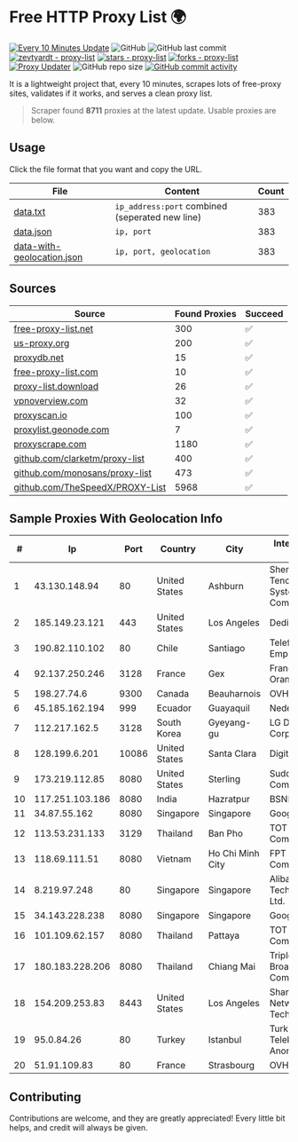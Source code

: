 
# Free HTTP Proxy List 🌍

[![Every 10 Minutes Update](https://github.com/mertguvencli/http-proxy-list/actions/workflows/main.yml/badge.svg?branch=main)](https://github.com/mertguvencli/http-proxy-list/actions/workflows/main.yml)
![GitHub](https://img.shields.io/github/license/mertguvencli/http-proxy-list)
![GitHub last commit](https://img.shields.io/github/last-commit/mertguvencli/http-proxy-list)
[![zevtyardt - proxy-list](https://img.shields.io/static/v1?label=zevtyardt&message=proxy-list&color=blue&logo=github)](https://github.com/zevtyardt/proxy-list "Go to GitHub repo")
[![stars - proxy-list](https://img.shields.io/github/stars/zevtyardt/proxy-list?style=social)](https://github.com/zevtyardt/proxy-list)
[![forks - proxy-list](https://img.shields.io/github/forks/zevtyardt/proxy-list?style=social)](https://github.com/zevtyardt/proxy-list)
[![Proxy Updater](https://github.com/zevtyardt/proxy-list/workflows/Proxy%20Updater/badge.svg)](https://github.com/zevtyardt/proxy-list/actions?query=workflow:"Proxy+Updater")
![GitHub repo size](https://img.shields.io/github/repo-size/zevtyardt/proxy-list)
[![GitHub commit activity](https://img.shields.io/github/commit-activity/m/zevtyardt/proxy-list?logo=commits)](https://github.com/zevtyardt/proxy-list/commits/main)

It is a lightweight project that, every 10 minutes, scrapes lots of free-proxy sites, validates if it works, and serves a clean proxy list.

> Scraper found **8711** proxies at the latest update. Usable proxies are below.

## Usage

Click the file format that you want and copy the URL.

|File|Content|Count|
|----|-------|-----|
|[data.txt](https://raw.githubusercontent.com/mertguvencli/http-proxy-list/main/proxy-list/data.txt)|`ip_address:port` combined (seperated new line)|383|
|[data.json](https://raw.githubusercontent.com/mertguvencli/http-proxy-list/main/proxy-list/data.json)|`ip, port`|383|
|[data-with-geolocation.json](https://raw.githubusercontent.com/mertguvencli/http-proxy-list/main/proxy-list/data-with-geolocation.json)|`ip, port, geolocation`|383|

## Sources

|Source|Found Proxies|Succeed|
|------|-------------|-------|
|[free-proxy-list.net](https://free-proxy-list.net)|300|✅|
|[us-proxy.org](https://www.us-proxy.org)|200|✅|
|[proxydb.net](http://proxydb.net)|15|✅|
|[free-proxy-list.com](https://free-proxy-list.com/?page=&port=&type%5B%5D=http&type%5B%5D=https&up_time=0&search=Search)|10|✅|
|[proxy-list.download](https://www.proxy-list.download/HTTP)|26|✅|
|[vpnoverview.com](https://vpnoverview.com/privacy/anonymous-browsing/free-proxy-servers)|32|✅|
|[proxyscan.io](https://www.proxyscan.io)|100|✅|
|[proxylist.geonode.com](https://proxylist.geonode.com/api/proxy-list?limit=300&page=1&sort_by=lastChecked&sort_type=desc&protocols=http,https)|7|✅|
|[proxyscrape.com](https://api.proxyscrape.com/v2/?request=displayproxies&protocol=http&timeout=10000&country=all&ssl=all&anonymity=all)|1180|✅|
|[github.com/clarketm/proxy-list](https://raw.githubusercontent.com/clarketm/proxy-list/master/proxy-list-raw.txt)|400|✅|
|[github.com/monosans/proxy-list](https://raw.githubusercontent.com/monosans/proxy-list/main/proxies/http.txt)|473|✅|
|[github.com/TheSpeedX/PROXY-List](https://raw.githubusercontent.com/TheSpeedX/PROXY-List/master/http.txt)|5968|✅|


## Sample Proxies With Geolocation Info

|#|Ip|Port|Country|City|Internet Service Provider|
|-|--|----|-------|----|-------------------------|
|1|43.130.148.94|80|United States|Ashburn|Shenzhen Tencent Computer Systems Company Limited|
|2|185.149.23.121|443|United States|Los Angeles|DediPath|
|3|190.82.110.102|80|Chile|Santiago|Telefonica Empresas|
|4|92.137.250.246|3128|France|Gex|France Telecom Orange|
|5|198.27.74.6|9300|Canada|Beauharnois|OVH SAS|
|6|45.185.162.194|999|Ecuador|Guayaquil|Nedetel S.A.|
|7|112.217.162.5|3128|South Korea|Gyeyang-gu|LG DACOM Corporation|
|8|128.199.6.201|10086|United States|Santa Clara|DigitalOcean, LLC|
|9|173.219.112.85|8080|United States|Sterling|Suddenlink Communications|
|10|117.251.103.186|8080|India|Hazratpur|BSNL Internet|
|11|34.87.55.162|8080|Singapore|Singapore|Google LLC|
|12|113.53.231.133|3129|Thailand|Ban Pho|TOT Public Company Limited|
|13|118.69.111.51|8080|Vietnam|Ho Chi Minh City|FPT Telecom Company|
|14|8.219.97.248|80|Singapore|Singapore|Alibaba (US) Technology Co., Ltd.|
|15|34.143.228.238|8080|Singapore|Singapore|Google LLC|
|16|101.109.62.157|8080|Thailand|Pattaya|TOT Public Company Limited|
|17|180.183.228.206|8080|Thailand|Chiang Mai|Triple T Broadband Public Company Limited|
|18|154.209.253.83|8443|United States|Los Angeles|Shanghai Ruisu Network Technology|
|19|95.0.84.26|80|Turkey|Istanbul|Turk Telekomunikasyon Anonim Sirketi|
|20|51.91.109.83|80|France|Strasbourg|OVH SAS|



## Contributing

Contributions are welcome, and they are greatly appreciated! Every
little bit helps, and credit will always be given.

